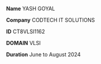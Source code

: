 **Name** YASH GOYAL

**Company** CODTECH IT SOLUTIONS

**ID** CT8VLSI1162

**DOMAIN** VLSI

**Duration** June to August 2024
